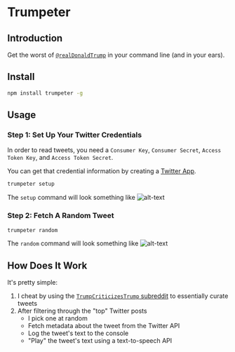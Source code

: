 # Trumpeter

## Introduction
Get the worst of [`@realDonaldTrump`](https://twitter.com/realDonaldTrump) in your command line (and in your ears).

## Install
```bash
npm install trumpeter -g
```

## Usage

### Step 1: Set Up Your Twitter Credentials

In order to read tweets, you need a `Consumer Key`, `Consumer Secret`, `Access Token Key`, and `Access Token Secret`.

You can get that credential information by creating a [Twitter App](https://apps.twitter.com/).

```bash
trumpeter setup
```

The `setup` command will look something like
![alt-text](https://imgur.com/F4zFPnG.png)

### Step 2: Fetch A Random Tweet

```bash
trumpeter random
```

The `random` command will look something like
![alt-text](https://imgur.com/maZodWc.png)

## How Does It Work

It's pretty simple:

1. I cheat by using the [`TrumpCriticizesTrump` subreddit](https://www.reddit.com/r/TrumpCriticizesTrump) to essentially curate tweets
2. After filtering through the "top" Twitter posts
    * I pick one at random
    * Fetch metadata about the tweet from the Twitter API
    * Log the tweet's text to the console
    * "Play" the tweet's text using a text-to-speech API
